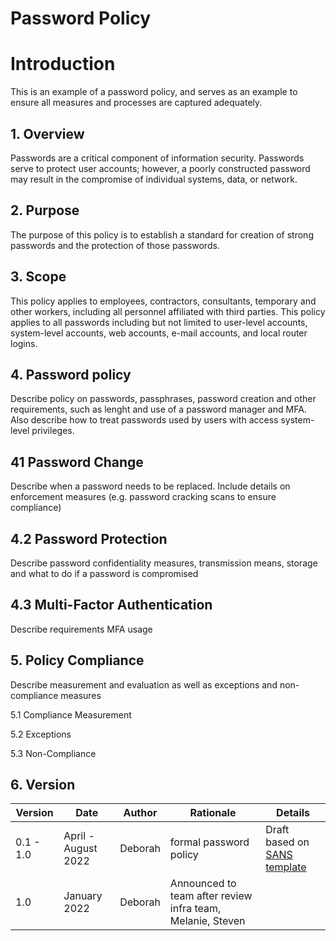 # Password Policy

# Introduction

This is an example of a password policy, and serves as an example to ensure all measures and processes are captured adequately.

## 1. Overview

Passwords are a critical component of information security. Passwords serve to protect user accounts; however, a poorly constructed password may result in the compromise of individual systems, data, or network. 

## 2. Purpose

The purpose of this policy is to establish a standard for creation of strong passwords and the protection of those passwords.

## 3. Scope

This policy applies to employees, contractors, consultants, temporary and other workers, including all personnel affiliated with third parties. This policy applies to all passwords including but not limited to user-level accounts, system-level accounts, web accounts, e-mail accounts, and local router logins.

## 4. Password policy

Describe policy on passwords, passphrases, password creation and other requirements, such as lenght and use of a password manager and MFA. Also describe how to treat passwords used by users with access system-level privileges.

## 41 Password Change

Describe when a password needs to be replaced. Include details on enforcement measures (e.g. password cracking scans to ensure compliance)

## 4.2 Password Protection

Describe password confidentiality measures, transmission means, storage and what to do if a password is compromised


## 4.3 Multi-Factor Authentication

Describe requirements MFA usage

## 5. Policy Compliance

Describe measurement and evaluation as well as exceptions and non-compliance measures

5.1 Compliance Measurement

5.2 Exceptions

5.3 Non-Compliance

## 6. Version 

| Version | Date | Author | Rationale | Details |
| ------ | ------ | ------ | ------ | ------ |
| 0.1 - 1.0 | April - August 2022 | Deborah | formal password policy | Draft based on [SANS template](https://www.sans.org/information-security-policy/) |
| 1.0 | January 2022 | Deborah | Announced to team after review infra team, Melanie, Steven | 
